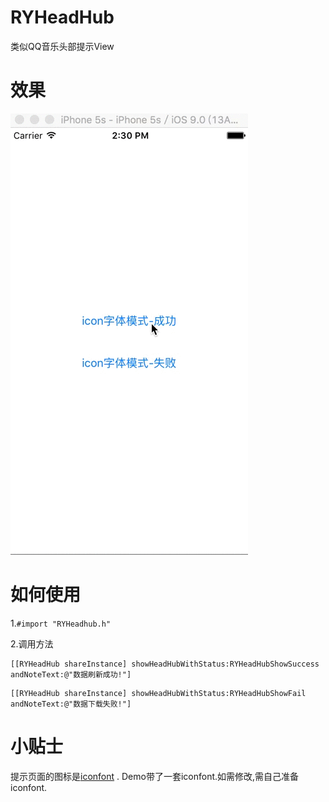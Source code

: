 # RYHeadHub
类似QQ音乐头部提示View

# 效果
![RYHeadHub](https://github.com/Resory/Images/blob/master/RYHeadHub.gif)

# 如何使用

1.`#import "RYHeadhub.h"` <br>
  
2.调用方法<br>
``` objc
[[RYHeadHub shareInstance] showHeadHubWithStatus:RYHeadHubShowSuccess andNoteText:@"数据刷新成功!"]
```
``` objc
[[RYHeadHub shareInstance] showHeadHubWithStatus:RYHeadHubShowFail andNoteText:@"数据下载失败!"]
```

# 小贴士
提示页面的图标是[iconfont](http://ued.taobao.org/blog/2013/09/icon-font-in-ios/ "关于iconfont") . Demo带了一套iconfont.如需修改,需自己准备iconfont.<br>
